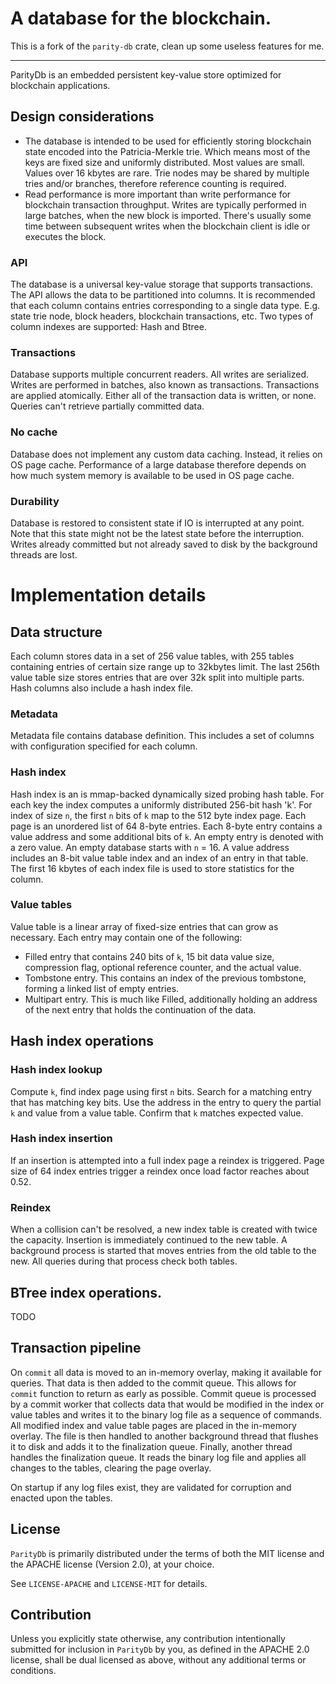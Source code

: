 # A database for the blockchain.

This is a fork of the `parity-db` crate, clean up some useless features for me.

-----------------------------------------------------------------------

ParityDb is an embedded persistent key-value store optimized for blockchain applications.

## Design considerations

* The database is intended to be used for efficiently storing blockchain state encoded into the Patricia-Merkle trie. Which means most of the keys are fixed size and uniformly distributed. Most values are small. Values over 16 kbytes are rare. Trie nodes may be shared by multiple tries and/or branches, therefore reference counting is required.
* Read performance is more important than write performance for blockchain transaction throughput. Writes are typically performed in large batches, when the new block is imported. There's usually some time between subsequent writes when the blockchain client is idle or executes the block.

### API
The database is a universal key-value storage that supports transactions. The API allows the data to be partitioned into columns. It is recommended that each column contains entries corresponding to a single data type. E.g. state trie node, block headers, blockchain transactions, etc. Two types of column indexes are supported: Hash and Btree.

### Transactions
Database supports multiple concurrent readers. All writes are serialized. Writes are performed in batches, also known as transactions. Transactions are applied atomically. Either all of the transaction data is written, or none. Queries can't retrieve partially committed data.

### No cache
Database does not implement any custom data caching. Instead, it relies on OS page cache. Performance of a large database therefore depends on how much system memory is available to be used in OS page cache.

### Durability
Database is restored to consistent state if IO is interrupted at any point.
Note that this state might not be the latest state before the interruption.
Writes already committed but not already saved to disk by the background threads are lost.

# Implementation details

## Data structure
Each column stores data in a set of 256 value tables, with 255 tables containing entries of certain size range up to 32kbytes limit. The last 256th value table size stores entries that are over 32k split into multiple parts. Hash columns also include a hash index file.

### Metadata
Metadata file contains database definition. This includes a set of columns with configuration specified for each column.

### Hash index
Hash index is an is mmap-backed dynamically sized probing hash table. For each key the index computes a uniformly distributed 256-bit hash 'k'. For index of size `n`, the first `n` bits of `k` map to the 512 byte index page. Each page is an unordered list of 64 8-byte entries. Each 8-byte entry contains a value address and some additional bits of `k`. An empty entry is denoted with a zero value. An empty database starts with `n` = 16. A value address includes an 8-bit value table index and an index of an entry in that table.
The first 16 kbytes of each index file is used to store statistics for the column.

### Value tables
Value table is a linear array of fixed-size entries that can grow as necessary. Each entry may contain one of the following:
  * Filled entry that contains 240 bits of `k`, 15 bit data value size, compression flag, optional reference counter, and the actual value.
  * Tombstone entry. This contains an index of the previous tombstone, forming a linked list of empty entries.
  * Multipart entry. This is much like Filled, additionally holding an address of the next entry that holds the continuation of the data.

## Hash index operations

### Hash index lookup
Compute `k`, find index page using first `n` bits. Search for a matching entry that has matching key bits. Use the address in the entry to query the partial `k` and value from a value table. Confirm that `k` matches expected value.

### Hash index insertion
If an insertion is attempted into a full index page a reindex is triggered.
Page size of 64 index entries trigger a reindex once load factor reaches about 0.52.

### Reindex
When a collision can't be resolved, a new index table is created with twice the capacity. Insertion is immediately continued to the new table. A background process is started that moves entries from the old table to the new. All queries during that process check both tables.

## BTree index operations.
TODO

## Transaction pipeline
On `commit` all data is moved to an in-memory overlay, making it available for queries. That data is then added to the commit queue. This allows for `commit` function to return as early as possible.
Commit queue is processed by a commit worker that collects data that would be modified in the index or value tables and writes it to the binary log file as a sequence of commands. All modified index and value table pages are placed in the in-memory overlay. The file is then handled to another background thread that flushes it to disk and adds it to the finalization queue.
Finally, another thread handles the finalization queue. It reads the binary log file and applies all changes to the tables, clearing the page overlay.

On startup if any log files exist, they are validated for corruption and enacted upon the tables.

## License

`ParityDb` is primarily distributed under the terms of both the MIT
license and the APACHE license (Version 2.0), at your choice.

See `LICENSE-APACHE` and `LICENSE-MIT` for details.

## Contribution

Unless you explicitly state otherwise, any contribution intentionally submitted
for inclusion in `ParityDb` by you, as defined in the APACHE 2.0 license, shall be
dual licensed as above, without any additional terms or conditions.


